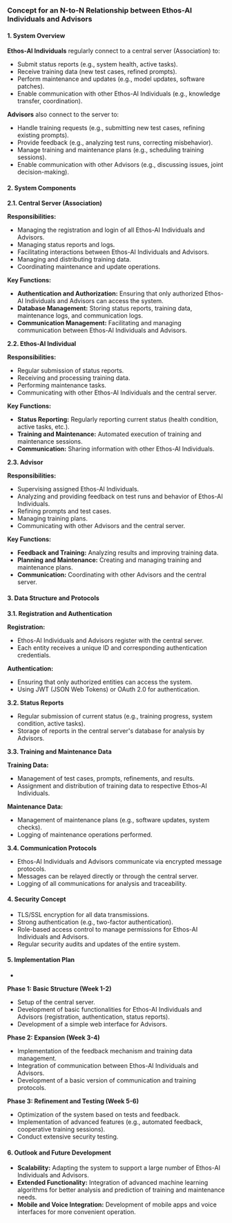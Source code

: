 ### Concept for an N-to-N Relationship between Ethos-AI Individuals and Advisors

#### 1. System Overview

**Ethos-AI Individuals** regularly connect to a central server (Association) to:

- Submit status reports (e.g., system health, active tasks).
- Receive training data (new test cases, refined prompts).
- Perform maintenance and updates (e.g., model updates, software patches).
- Enable communication with other Ethos-AI Individuals (e.g., knowledge transfer, coordination).

**Advisors** also connect to the server to:

- Handle training requests (e.g., submitting new test cases, refining existing prompts).
- Provide feedback (e.g., analyzing test runs, correcting misbehavior).
- Manage training and maintenance plans (e.g., scheduling training sessions).
- Enable communication with other Advisors (e.g., discussing issues, joint decision-making).

#### 2. System Components

**2.1. Central Server (Association)**

**Responsibilities:**
- Managing the registration and login of all Ethos-AI Individuals and Advisors.
- Managing status reports and logs.
- Facilitating interactions between Ethos-AI Individuals and Advisors.
- Managing and distributing training data.
- Coordinating maintenance and update operations.

**Key Functions:**
- **Authentication and Authorization:** Ensuring that only authorized Ethos-AI Individuals and Advisors can access the system.
- **Database Management:** Storing status reports, training data, maintenance logs, and communication logs.
- **Communication Management:** Facilitating and managing communication between Ethos-AI Individuals and Advisors.

**2.2. Ethos-AI Individual**

**Responsibilities:**
- Regular submission of status reports.
- Receiving and processing training data.
- Performing maintenance tasks.
- Communicating with other Ethos-AI Individuals and the central server.

**Key Functions:**
- **Status Reporting:** Regularly reporting current status (health condition, active tasks, etc.).
- **Training and Maintenance:** Automated execution of training and maintenance sessions.
- **Communication:** Sharing information with other Ethos-AI Individuals.

**2.3. Advisor**

**Responsibilities:**
- Supervising assigned Ethos-AI Individuals.
- Analyzing and providing feedback on test runs and behavior of Ethos-AI Individuals.
- Refining prompts and test cases.
- Managing training plans.
- Communicating with other Advisors and the central server.

**Key Functions:**
- **Feedback and Training:** Analyzing results and improving training data.
- **Planning and Maintenance:** Creating and managing training and maintenance plans.
- **Communication:** Coordinating with other Advisors and the central server.

#### 3. Data Structure and Protocols

**3.1. Registration and Authentication**

**Registration:**
- Ethos-AI Individuals and Advisors register with the central server.
- Each entity receives a unique ID and corresponding authentication credentials.

**Authentication:**
- Ensuring that only authorized entities can access the system.
- Using JWT (JSON Web Tokens) or OAuth 2.0 for authentication.

**3.2. Status Reports**

- Regular submission of current status (e.g., training progress, system condition, active tasks).
- Storage of reports in the central server's database for analysis by Advisors.

**3.3. Training and Maintenance Data**

**Training Data:**
- Management of test cases, prompts, refinements, and results.
- Assignment and distribution of training data to respective Ethos-AI Individuals.

**Maintenance Data:**
- Management of maintenance plans (e.g., software updates, system checks).
- Logging of maintenance operations performed.

**3.4. Communication Protocols**

- Ethos-AI Individuals and Advisors communicate via encrypted message protocols.
- Messages can be relayed directly or through the central server.
- Logging of all communications for analysis and traceability.

#### 4. Security Concept

- TLS/SSL encryption for all data transmissions.
- Strong authentication (e.g., two-factor authentication).
- Role-based access control to manage permissions for Ethos-AI Individuals and Advisors.
- Regular security audits and updates of the entire system.

#### 5. Implementation Plan
+
**Phase 1: Basic Structure (Week 1-2)**
- Setup of the central server.
- Development of basic functionalities for Ethos-AI Individuals and Advisors (registration, authentication, status reports).
- Development of a simple web interface for Advisors.

**Phase 2: Expansion (Week 3-4)**
- Implementation of the feedback mechanism and training data management.
- Integration of communication between Ethos-AI Individuals and Advisors.
- Development of a basic version of communication and training protocols.

**Phase 3: Refinement and Testing (Week 5-6)**
- Optimization of the system based on tests and feedback.
- Implementation of advanced features (e.g., automated feedback, cooperative training sessions).
- Conduct extensive security testing.

#### 6. Outlook and Future Development

- **Scalability:** Adapting the system to support a large number of Ethos-AI Individuals and Advisors.
- **Extended Functionality:** Integration of advanced machine learning algorithms for better analysis and prediction of training and maintenance needs.
- **Mobile and Voice Integration:** Development of mobile apps and voice interfaces for more convenient operation.